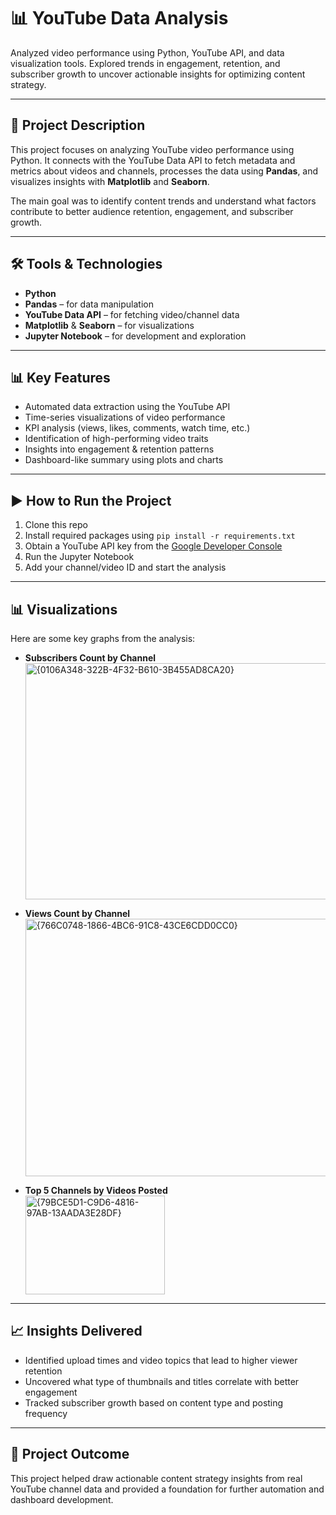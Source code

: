 # 📊 YouTube Data Analysis

Analyzed video performance using Python, YouTube API, and data visualization tools. Explored trends in engagement, retention, and subscriber growth to uncover actionable insights for optimizing content strategy.

---

## 📌 Project Description

This project focuses on analyzing YouTube video performance using Python. It connects with the YouTube Data API to fetch metadata and metrics about videos and channels, processes the data using **Pandas**, and visualizes insights with **Matplotlib** and **Seaborn**.

The main goal was to identify content trends and understand what factors contribute to better audience retention, engagement, and subscriber growth.

---

## 🛠️ Tools & Technologies

- **Python**
- **Pandas** – for data manipulation  
- **YouTube Data API** – for fetching video/channel data  
- **Matplotlib** & **Seaborn** – for visualizations  
- **Jupyter Notebook** – for development and exploration  

---

## 📊 Key Features

- Automated data extraction using the YouTube API  
- Time-series visualizations of video performance  
- KPI analysis (views, likes, comments, watch time, etc.)  
- Identification of high-performing video traits  
- Insights into engagement & retention patterns  
- Dashboard-like summary using plots and charts  

---

## ▶️ How to Run the Project

1. Clone this repo  
2. Install required packages using `pip install -r requirements.txt`  
3. Obtain a YouTube API key from the [Google Developer Console](https://console.developers.google.com/)  
4. Run the Jupyter Notebook  
5. Add your channel/video ID and start the analysis  

---

## 📊 Visualizations

Here are some key graphs from the analysis:

- **Subscribers Count by Channel**  
  <img width="614" height="378" alt="{0106A348-322B-4F32-B610-3B455AD8CA20}" src="https://github.com/user-attachments/assets/09c37747-1d4d-4677-9c8d-dbdd6c1cefe7" />


- **Views Count by Channel**  
  <img width="508" height="412" alt="{766C0748-1866-4BC6-91C8-43CE6CDD0CC0}" src="https://github.com/user-attachments/assets/e949a58c-05f8-4fd7-8705-393a091454a2" />


- **Top 5 Channels by Videos Posted**  
  <img width="223" height="158" alt="{79BCE5D1-C9D6-4816-97AB-13AADA3E28DF}" src="https://github.com/user-attachments/assets/85ae1d20-7d01-43e8-8d73-a146790a6a40" />



---

## 📈 Insights Delivered

- Identified upload times and video topics that lead to higher viewer retention  
- Uncovered what type of thumbnails and titles correlate with better engagement  
- Tracked subscriber growth based on content type and posting frequency  

---

## 🙌 Project Outcome

This project helped draw actionable content strategy insights from real YouTube channel data and provided a foundation for further automation and dashboard development.

